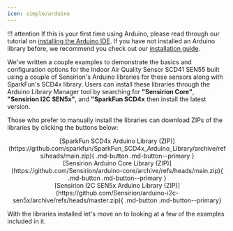 ```yaml
---
icon: simple/arduino
---
```


!!! attention
	If this is your first time using Arduino, please read through our tutorial on [installing the Arduino IDE](https://learn.sparkfun.com/tutorials/installing-arduino-ide). If you have not installed an Arduino library before, we recommend you check out our [installation guide](https://learn.sparkfun.com/tutorials/installing-an-arduino-library).

We've written a couple examples to demonstrate the basics and configuration options for the Indoor Air Quality Sensor SCD41 SEN55 built using a couple of Sensirion's Arduino libraries for these sensors along with SparkFun's SCD4x library. Users can install these libraries through the Arduino Library Manager tool by searching for <b>"Sensirion Core"</b>, <b>"Sensirion I2C SEN5x"</b>, and <b>"SparkFun SCD4x</b> then install the latest version.

Those who prefer to manually install the libraries can download ZIPs of the libraries by clicking the buttons below:

<center>
[SparkFun SCD4x Arduino Library (ZIP)](https://github.com/sparkfun/SparkFun_SCD4x_Arduino_Library/archive/refs/heads/main.zip){ .md-button .md-button--primary }
</center>
<center>
[Sensirion Arduino Core Library (ZIP)](https://github.com/Sensirion/arduino-core/archive/refs/heads/main.zip){ .md-button .md-button--primary }
</center>

<center>
[Sensirion I2C SEN5x Arduino Library (ZIP)](https://github.com/Sensirion/arduino-i2c-sen5x/archive/refs/heads/master.zip){ .md-button .md-button--primary}
</center>

With the libraries installed let's move on to looking at a few of the examples included in it.